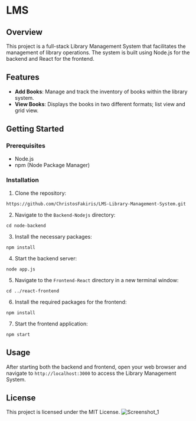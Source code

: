 # LMS

## Overview
This project is a full-stack Library Management System that facilitates the management of library operations. The system is built using Node.js for the backend and React for the frontend.

## Features
- **Add Books**: Manage and track the inventory of books within the library system.
- **View Books**: Displays the books in two different formats; list view and grid view. 
  
## Getting Started


### Prerequisites
- Node.js
- npm (Node Package Manager)

### Installation
1. Clone the repository:
```[
https://github.com/ChristosFakiris/LMS-Library-Management-System.git
```
2. Navigate to the `Backend-Nodejs` directory:
```
cd node-backend
```
3. Install the necessary packages:
```
npm install
```
4. Start the backend server:
```
node app.js
```
5. Navigate to the `Frontend-React` directory in a new terminal window:
```
cd ../react-frontend
```
6. Install the required packages for the frontend:
```
npm install
```
7. Start the frontend application:
```
npm start
```

## Usage
After starting both the backend and frontend, open your web browser and navigate to `http://localhost:3000` to access the Library Management System.


## License
This project is licensed under the MIT License.
![Screenshot_1](https://github.com/user-attachments/assets/3d3b8eb2-2c54-4170-8f76-51324f282c05)

